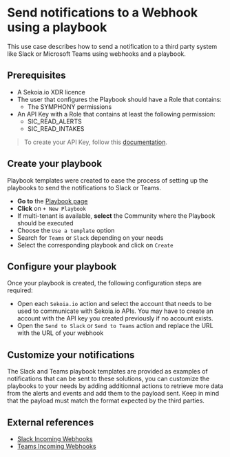 # Send notifications to a Webhook using a playbook

This use case describes how to send a notification to a third party system like Slack or Microsoft Teams using webhooks and a playbook.

## Prerequisites

- A Sekoia.io XDR licence
- The user that configures the Playbook should have a Role that contains:
	* The SYMPHONY permissions
- An API Key with a Role that contains at least the following permission:
	* SIC_READ_ALERTS
    * SIC_READ_INTAKES

> To create your API Key, follow this [documentation](../../../getting_started/manage_api_keys.md).

## Create your playbook

Playbook templates were created to ease the process of setting up the playbooks to send the notifications to Slack or Teams. 

- **Go to** the [Playbook page](https://app.sekoia.io/operations/playbooks)
- **Click** on `+ New Playbook`
- If multi-tenant is available, **select** the Community where the Playbook should be executed
- Choose the `Use a template` option 
- Search for `Teams` or `Slack` depending on your needs
- Select the corresponding playbook and click on `Create`

## Configure your playbook

Once your playbook is created, the following configuration steps are required:

- Open each `Sekoia.io` action and select the account that needs to be used to communicate with Sekoia.io APIs. You may have to create an account with the API key you created previously if no account exists.
- Open the `Send to Slack` or `Send to Teams` action and replace the URL with the URL of your webhook

## Customize your notifications

The Slack and Teams playbook templates are provided as examples of notifications that can be sent to these solutions, you can customize the playbooks to your needs by adding additionnal actions to retrieve more data from the alerts and events and add them to the payload sent. Keep in mind that the payload must match the format expected by the third parties.

## External references

- [Slack Incoming Webhooks](https://api.slack.com/messaging/webhooks)
- [Teams Incoming Webhooks](https://learn.microsoft.com/en-us/microsoftteams/platform/webhooks-and-connectors/how-to/add-incoming-webhook)